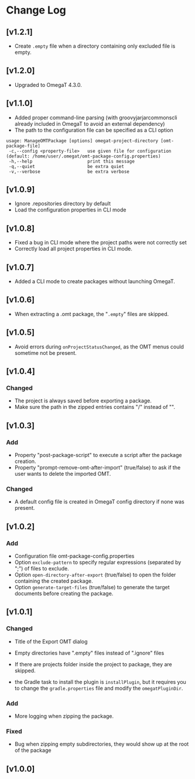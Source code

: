 # Change Log

## [v1.2.1]

- Create `.empty` file when a directory containing only excluded file is empty.

## [v1.2.0]

- Upgraded to OmegaT 4.3.0.

## [v1.1.0]

- Added proper command-line parsing (with groovyjarjarcommonscli already included in OmegaT to avoid an external dependency)
- The path to the configuration file can be specified as a CLI option

```
usage: ManageOMTPackage [options] omegat-project-directory [omt-package-file]
 -c,--config <property-file>   use given file for configuration (default: /home/user/.omegat/omt-package-config.properties)
 -h,--help                     print this message
 -q,--quiet                    be extra quiet
 -v,--verbose                  be extra verbose
```

## [v1.0.9]

- Ignore .repositories directory by default
- Load the configuration properties in CLI mode

## [v1.0.8]

- Fixed a bug in CLI mode where the project paths were not correctly set
- Correctly load all project properties in CLI mode.

## [v1.0.7]

- Added a CLI mode to create packages without launching OmegaT.

## [v1.0.6]

- When extracting a .omt package, the "`.empty`" files are skipped.

## [v1.0.5]

- Avoid errors during `onProjectStatusChanged`, as the OMT menus could sometime not be present.

## [v1.0.4]

### Changed
- The project is always saved before exporting a package.
- Make sure the path in the zipped entries contains "/" instead of "\".  


## [v1.0.3]

### Add
- Property "post-package-script" to execute a script after the package creation.
- Property "prompt-remove-omt-after-import" (true/false) to ask if the user wants to delete the imported OMT.

### Changed
- A default config file is created in OmegaT config directory if none was present.

## [v1.0.2]

### Add
- Configuration file omt-package-config.properties
- Option `exclude-pattern` to specify regular expressions (separated by ";") of files to exclude.
- Option `open-directory-after-export` (true/false) to open the folder containing the created package.
- Option `generate-target-files` (true/false) to generate the target documents before creating the package.

## [v1.0.1]

### Changed

- Title of the Export OMT dialog
- Empty directories have ".empty" files instead of ".ignore" files
- If there are projects folder inside the project to package, they are skipped.

- the Gradle task to install the plugin is `installPlugin`, but it requires you to change the `gradle.properties` file
and modify the `omegatPluginDir`.

### Add
- More logging when zipping the package.

### Fixed
- Bug when zipping empty subdirectories, they would show up at the root of the package

## [v1.0.0]

